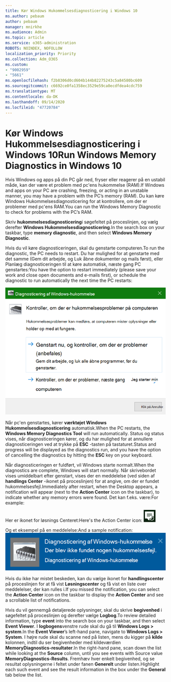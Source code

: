 ```yaml
---
title: Kør Windows Hukommelsesdiagnosticering i Windows 10
ms.author: pebaum
author: pebaum
manager: mnirkhe
ms.audience: Admin
ms.topic: article
ms.service: o365-administration
ROBOTS: NOINDEX, NOFOLLOW
localization_priority: Priority
ms.collection: Adm_O365
ms.custom:
- "9002959"
- "5661"
ms.openlocfilehash: f2b8306d0cd604b144b82275243c5a84580bc609
ms.sourcegitcommit: c6692ce0fa1358ec3529e59ca0ecdfdea4cdc759
ms.translationtype: MT
ms.contentlocale: da-DK
ms.lasthandoff: 09/14/2020
ms.locfileid: "47720784"
---
```

# <a name="run-windows-memory-diagnostics-in-windows-10"></a><span data-ttu-id="e3394-102">Kør Windows Hukommelsesdiagnosticering i Windows 10</span><span class="sxs-lookup"><span data-stu-id="e3394-102">Run Windows Memory Diagnostics in Windows 10</span></span>

<span data-ttu-id="e3394-103">Hvis Windows og apps på din PC går ned, fryser eller reagerer på en ustabil måde, kan der være et problem med pc'ens hukommelse (RAM).</span><span class="sxs-lookup"><span data-stu-id="e3394-103">If Windows and apps on your PC are crashing, freezing, or acting in an unstable manner, you may have a problem with the PC’s memory (RAM).</span></span> <span data-ttu-id="e3394-104">Du kan køre Windows Hukommelsesdiagnosticering for at kontrollere, om der er problemer med pc'ens RAM.</span><span class="sxs-lookup"><span data-stu-id="e3394-104">You can run the Windows Memory Diagnostic to check for problems with the PC’s RAM.</span></span>

<span data-ttu-id="e3394-105">Skriv **hukommelsesdiagnosticering**i søgefeltet på proceslinjen, og vælg derefter **Windows Hukommelsesdiagnosticering**.</span><span class="sxs-lookup"><span data-stu-id="e3394-105">In the search box on your taskbar, type **memory diagnostic**, and then select **Windows Memory Diagnostic**.</span></span> 

<span data-ttu-id="e3394-106">Hvis du vil køre diagnosticeringen, skal du genstarte computeren.</span><span class="sxs-lookup"><span data-stu-id="e3394-106">To run the diagnostic, the PC needs to restart.</span></span> <span data-ttu-id="e3394-107">Du har mulighed for at genstarte med det samme (Gem dit arbejde, og Luk åbne dokumenter og mails først), eller Planlæg diagnosticeringen til at køre automatisk, næste gang PC genstartes:</span><span class="sxs-lookup"><span data-stu-id="e3394-107">You have the option to restart immediately (please save your work and close open documents and e-mails first), or schedule the diagnostic to run automatically the next time the PC restarts:</span></span>

![Windows Hukommelsesdiagnosticering](media/windows-memory-diagnostic.png)

<span data-ttu-id="e3394-109">Når pc'en genstartes, kører **værktøjet Windows Hukommelsesdiagnosticering** automatisk.</span><span class="sxs-lookup"><span data-stu-id="e3394-109">When the PC restarts, the **Windows Memory Diagnostics Tool** will run automatically.</span></span> <span data-ttu-id="e3394-110">Status og status vises, når diagnosticeringen kører, og du har mulighed for at annullere diagnosticeringen ved at trykke på **ESC** -tasten på tastaturet.</span><span class="sxs-lookup"><span data-stu-id="e3394-110">Status and progress will be displayed as the diagnostics run, and you have the option of cancelling the diagnostics by hitting the **ESC** key on your keyboard.</span></span>

<span data-ttu-id="e3394-111">Når diagnosticeringen er fuldført, vil Windows starte normalt.</span><span class="sxs-lookup"><span data-stu-id="e3394-111">When the diagnostics are complete, Windows will start normally.</span></span>
<span data-ttu-id="e3394-112">Når skrivebordet vises umiddelbart efter genstart, vises der en meddelelse (ved siden af **handlings Center** -ikonet på proceslinjen) for at angive, om der er fundet hukommelsesfejl.</span><span class="sxs-lookup"><span data-stu-id="e3394-112">Immediately after restart, when the Desktop appears, a notification will appear (next to the **Action Center** icon on the taskbar), to indicate whether any memory errors were found.</span></span> <span data-ttu-id="e3394-113">Det kan f.eks. være:</span><span class="sxs-lookup"><span data-stu-id="e3394-113">For example:</span></span>

<span data-ttu-id="e3394-114">Her er ikonet for løsnings Centeret:</span><span class="sxs-lookup"><span data-stu-id="e3394-114">Here's the Action Center icon:</span></span> ![Handlingscenter-ikon](media/action-center-icon.png) 

<span data-ttu-id="e3394-116">Og et eksempel på en meddelelse:</span><span class="sxs-lookup"><span data-stu-id="e3394-116">And a sample notification:</span></span> ![Ingen hukommelsesfejl](media/no-memory-errors.png)

<span data-ttu-id="e3394-118">Hvis du ikke har mistet beskeden, kan du vælge ikonet for **handlingscenter** på proceslinjen for at få vist **Løsningscenter** og få vist en liste over meddelelser, der kan rulles i.</span><span class="sxs-lookup"><span data-stu-id="e3394-118">If you missed the notification, you can select the **Action Center** icon  on the taskbar to display the **Action Center** and see a scrollable list of notifications.</span></span>

<span data-ttu-id="e3394-119">Hvis du vil gennemgå detaljerede oplysninger, skal du skrive **begivenhed** i søgefeltet på proceslinjen og derefter vælge **Logbog**.</span><span class="sxs-lookup"><span data-stu-id="e3394-119">To review detailed information, type **event** into the search box on your taskbar, and then select **Event Viewer**.</span></span> <span data-ttu-id="e3394-120">I **logbogens**venstre rude skal du gå til **Windows Logs > system**.</span><span class="sxs-lookup"><span data-stu-id="e3394-120">In the **Event Viewer**’s left-hand pane, navigate to **Windows Logs > System**.</span></span> <span data-ttu-id="e3394-121">I højre rude skal du scanne ned på listen, mens du kigger på **kilde** kolonnen, indtil du ser begivenheder med kildeværdien **MemoryDiagnostics-resultater**.</span><span class="sxs-lookup"><span data-stu-id="e3394-121">In the right-hand pane, scan down the list while looking at the **Source** column, until you see events with Source value **MemoryDiagnostics-Results**.</span></span> <span data-ttu-id="e3394-122">Fremhæv hver enkelt begivenhed, og se resultat oplysningerne i feltet under fanen **Generelt** under listen.</span><span class="sxs-lookup"><span data-stu-id="e3394-122">Highlight each such event and see the result information in the box under the **General** tab below the list.</span></span>
